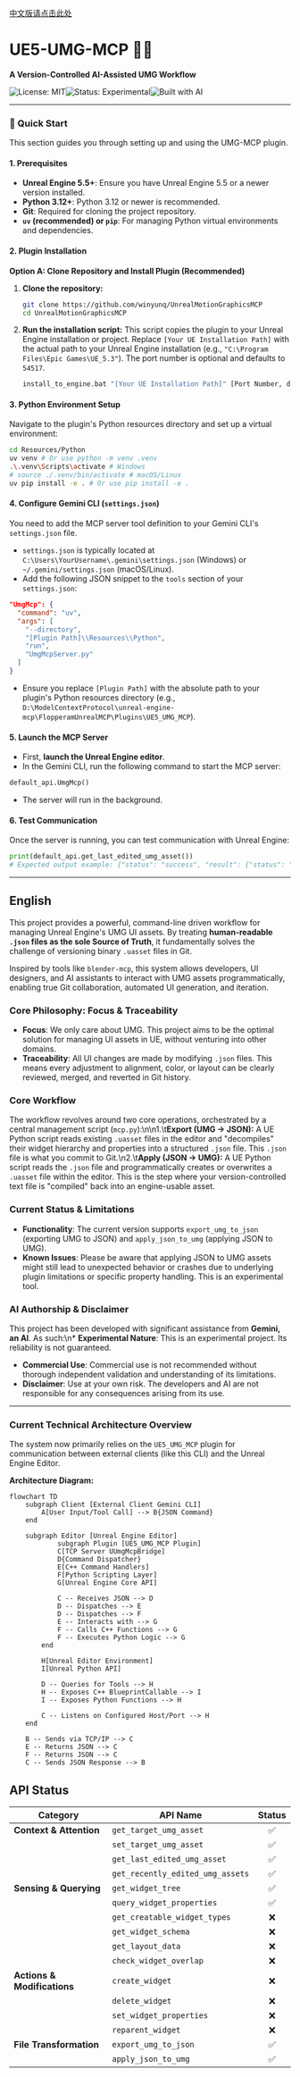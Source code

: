 [中文版请点击此处](Readme_zh.md)

# UE5-UMG-MCP 🤖📄

**A Version-Controlled AI-Assisted UMG Workflow**

![License: MIT](https://img.shields.io/badge/License-MIT-yellow.svg)![Status: Experimental](https://img.shields.io/badge/status-experimental-red.svg)![Built with AI](https://img.shields.io/badge/Built%20with-AI%20Assistance-blueviolet.svg)

---

### 🚀 Quick Start

This section guides you through setting up and using the UMG-MCP plugin.

#### 1. Prerequisites

*   **Unreal Engine 5.5+**: Ensure you have Unreal Engine 5.5 or a newer version installed.
*   **Python 3.12+**: Python 3.12 or newer is recommended.
*   **Git**: Required for cloning the project repository.
*   **`uv` (recommended) or `pip`**: For managing Python virtual environments and dependencies.

#### 2. Plugin Installation

**Option A: Clone Repository and Install Plugin (Recommended)**

1.  **Clone the repository:**
    ```bash
    git clone https://github.com/winyunq/UnrealMotionGraphicsMCP
    cd UnrealMotionGraphicsMCP
    ```
2.  **Run the installation script:**
    This script copies the plugin to your Unreal Engine installation or project.
    Replace `[Your UE Installation Path]` with the actual path to your Unreal Engine installation (e.g., `"C:\Program Files\Epic Games\UE_5.3"`). The port number is optional and defaults to `54517`.

    ```bash
    install_to_engine.bat "[Your UE Installation Path]" [Port Number, defaults to 54517]
    ```

#### 3. Python Environment Setup

Navigate to the plugin's Python resources directory and set up a virtual environment:

```bash
cd Resources/Python
uv venv # Or use python -m venv .venv
.\.venv\Scripts\activate # Windows
# source ./.venv/bin/activate # macOS/Linux
uv pip install -e . # Or use pip install -e .
```

#### 4. Configure Gemini CLI (`settings.json`)

You need to add the MCP server tool definition to your Gemini CLI's `settings.json` file.

*   `settings.json` is typically located at `C:\Users\YourUsername\.gemini\settings.json` (Windows) or `~/.gemini/settings.json` (macOS/Linux).
*   Add the following JSON snippet to the `tools` section of your `settings.json`:

```json
"UmgMcp": {
  "command": "uv",
  "args": [
    "--directory",
    "[Plugin Path]\\Resources\\Python",
    "run",
    "UmgMcpServer.py"
  ]
}
```
*   Ensure you replace `[Plugin Path]` with the absolute path to your plugin's Python resources directory (e.g., `D:\ModelContextProtocol\unreal-engine-mcp\FlopperamUnrealMCP\Plugins\UE5_UMG_MCP`).

#### 5. Launch the MCP Server

*   First, **launch the Unreal Engine editor**.
*   In the Gemini CLI, run the following command to start the MCP server:

```python
default_api.UmgMcp()
```
*   The server will run in the background.

#### 6. Test Communication

Once the server is running, you can test communication with Unreal Engine:

```python
print(default_api.get_last_edited_umg_asset())
# Expected output example: {"status": "success", "result": {"status": "success", "asset_path": "/Game/YourAssetPath"}}
```

---

## English

This project provides a powerful, command-line driven workflow for managing Unreal Engine's UMG UI assets. By treating **human-readable `.json` files as the sole Source of Truth**, it fundamentally solves the challenge of versioning binary `.uasset` files in Git.

Inspired by tools like `blender-mcp`, this system allows developers, UI designers, and AI assistants to interact with UMG assets programmatically, enabling true Git collaboration, automated UI generation, and iteration.

### Core Philosophy: Focus & Traceability

*   **Focus**: We only care about UMG. This project aims to be the optimal solution for managing UI assets in UE, without venturing into other domains.
*   **Traceability**: All UI changes are made by modifying `.json` files. This means every adjustment to alignment, color, or layout can be clearly reviewed, merged, and reverted in Git history.

### Core Workflow

The workflow revolves around two core operations, orchestrated by a central management script (`mcp.py`):\n\n1.\t**Export (UMG -> JSON):** A UE Python script reads existing `.uasset` files in the editor and "decompiles" their widget hierarchy and properties into a structured `.json` file. This `.json` file is what you commit to Git.\n2.\t**Apply (JSON -> UMG):** A UE Python script reads the `.json` file and programmatically creates or overwrites a `.uasset` file within the editor. This is the step where your version-controlled text file is "compiled" back into an engine-usable asset.

### Current Status & Limitations

*   **Functionality**: The current version supports `export_umg_to_json` (exporting UMG to JSON) and `apply_json_to_umg` (applying JSON to UMG).
*   **Known Issues**: Please be aware that applying JSON to UMG assets might still lead to unexpected behavior or crashes due to underlying plugin limitations or specific property handling. This is an experimental tool.



### AI Authorship & Disclaimer

This project has been developed with significant assistance from **Gemini, an AI**. As such:\n*   **Experimental Nature**: This is an experimental project. Its reliability is not guaranteed.
*   **Commercial Use**: Commercial use is not recommended without thorough independent validation and understanding of its limitations.
*   **Disclaimer**: Use at your own risk. The developers and AI are not responsible for any consequences arising from its use.

---

### Current Technical Architecture Overview

The system now primarily relies on the `UE5_UMG_MCP` plugin for communication between external clients (like this CLI) and the Unreal Engine Editor.

**Architecture Diagram:**

```mermaid
flowchart TD
    subgraph Client [External Client Gemini CLI]
        A[User Input/Tool Call] --> B{JSON Command}
    end

    subgraph Editor [Unreal Engine Editor]
            subgraph Plugin [UE5_UMG_MCP Plugin]
            C[TCP Server UUmgMcpBridge]
            D{Command Dispatcher}
            E[C++ Command Handlers]
            F[Python Scripting Layer]
            G[Unreal Engine Core API]

            C -- Receives JSON --> D
            D -- Dispatches --> E
            D -- Dispatches --> F
            E -- Interacts with --> G
            F -- Calls C++ Functions --> G
            F -- Executes Python Logic --> G
        end

        H[Unreal Editor Environment]
        I[Unreal Python API]

        D -- Queries for Tools --> H
        H -- Exposes C++ BlueprintCallable --> I
        I -- Exposes Python Functions --> H

        C -- Listens on Configured Host/Port --> H
    end

    B -- Sends via TCP/IP --> C
    E -- Returns JSON --> C
    F -- Returns JSON --> C
    C -- Sends JSON Response --> B
```


## API Status

| Category | API Name | Status |
|---|---|:---:|
| **Context & Attention** | `get_target_umg_asset` | ✅ |
| | `set_target_umg_asset` | ✅ |
| | `get_last_edited_umg_asset` | ✅ |
| | `get_recently_edited_umg_assets` | ✅ |
| **Sensing & Querying** | `get_widget_tree` | ✅ |
| | `query_widget_properties` | ✅ |
| | `get_creatable_widget_types` | ❌ |
| | `get_widget_schema` | ❌ |
| | `get_layout_data` | ❌ |
| | `check_widget_overlap` | ❌ |
| **Actions & Modifications** | `create_widget` | ❌ |
| | `delete_widget` | ❌ |
| | `set_widget_properties` | ❌ |
| | `reparent_widget` | ❌ |
| **File Transformation** | `export_umg_to_json` | ✅ |
| | `apply_json_to_umg` | ✅ |